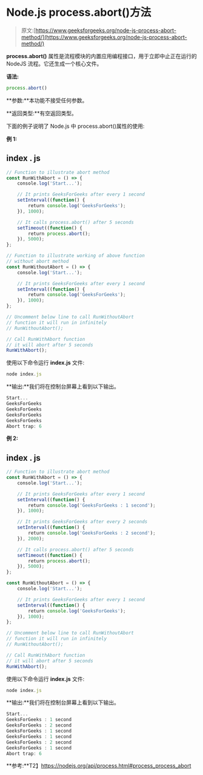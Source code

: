 # Node.js process.abort()方法

> 原文:[https://www.geeksforgeeks.org/node-js-process-abort-method/](https://www.geeksforgeeks.org/node-js-process-abort-method/)

**process.abort()** 属性是流程模块的内置应用编程接口，用于立即中止正在运行的 NodeJS 流程。它还生成一个核心文件。

**语法:**

```js
process.abort()
```

**参数:**本功能不接受任何参数。

**返回类型:**有空返回类型。

下面的例子说明了 Node.js 中 process.abort()属性的使用:

**例 1:**

## index . js

```js
// Function to illustrate abort method
const RunWithAbort = () => {
    console.log('Start...');

    // It prints GeeksForGeeks after every 1 second
    setInterval((function() {
        return console.log('GeeksForGeeks');
    }), 1000);

    // It calls process.abort() after 5 seconds
    setTimeout((function() {
        return process.abort();
    }), 5000);
};

// Function to illustrate working of above function 
// without abort method
const RunWithoutAbort = () => {
    console.log('Start...');

    // It prints GeeksForGeeks after every 1 second
    setInterval((function() {
        return console.log('GeeksForGeeks');
    }), 1000);
};

// Uncomment below line to call RunWithoutAbort
// function it will run in infinitely
// RunWithoutAbort();

// Call RunWithAbort function
// it will abort after 5 seconds
RunWithAbort();
```

使用以下命令运行 **index.js** 文件:

```js
node index.js
```

**输出:**我们将在控制台屏幕上看到以下输出。

```js
Start...
GeeksForGeeks
GeeksForGeeks
GeeksForGeeks
GeeksForGeeks
Abort trap: 6
```

**例 2:**

## index . js

```js
// Function to illustrate abort method
const RunWithAbort = () => {
    console.log('Start...');

    // It prints GeeksForGeeks after every 1 second
    setInterval((function() {
        return console.log('GeeksForGeeks : 1 second');
    }), 1000);

    // It prints GeeksForGeeks after every 2 seconds
    setInterval((function() {
        return console.log('GeeksForGeeks : 2 second');
    }), 2000);

    // It calls process.abort() after 5 seconds
    setTimeout((function() {
        return process.abort();
    }), 5000);
};

const RunWithoutAbort = () => {
    console.log('Start...');

    // It prints GeeksForGeeks after every 1 second
    setInterval((function() {
        return console.log('GeeksForGeeks');
    }), 1000);
};

// Uncomment below line to call RunWithoutAbort
// function it will run in infinitely
// RunWithoutAbort();

// Call RunWithAbort function
// it will abort after 5 seconds
RunWithAbort();
```

使用以下命令运行 **index.js** 文件:

```js
node index.js
```

**输出:**我们将在控制台屏幕上看到以下输出。

```js
Start...
GeeksForGeeks : 1 second
GeeksForGeeks : 2 second
GeeksForGeeks : 1 second
GeeksForGeeks : 1 second
GeeksForGeeks : 2 second
GeeksForGeeks : 1 second
Abort trap: 6
```

**参考:**T2】https://nodejs.org/api/process.html#process_process_abort